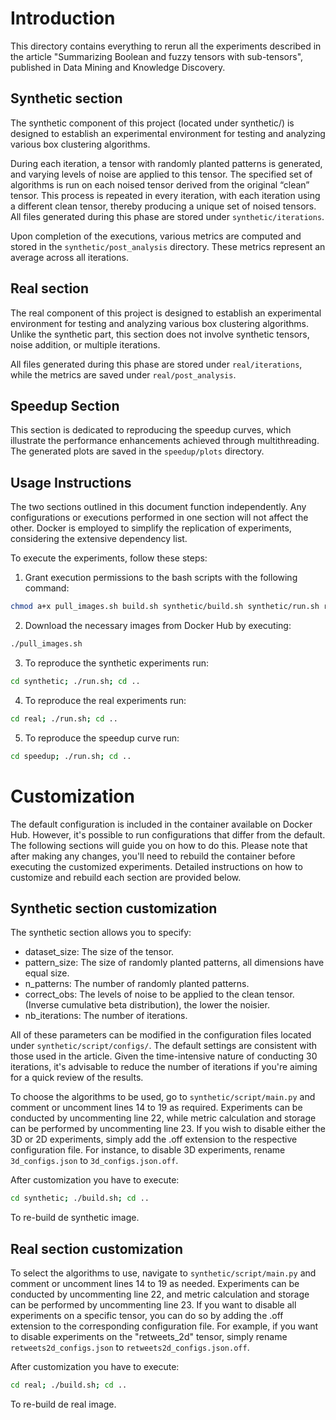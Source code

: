 # Introduction
This directory contains everything to rerun all the experiments described in the article "Summarizing Boolean and fuzzy tensors with
sub-tensors", published in Data Mining and Knowledge Discovery.

## Synthetic section
The synthetic component of this project (located under synthetic/) is designed to establish an experimental environment for testing and analyzing various box clustering algorithms. 

During each iteration, a tensor with randomly planted patterns is generated, and varying levels of noise are applied to this tensor. The specified set of algorithms is run on each noised tensor derived from the original “clean” tensor. This process is repeated in every iteration, with each iteration using a different clean tensor, thereby producing a unique set of noised tensors. All files generated during this phase are stored under `synthetic/iterations`.

Upon completion of the executions, various metrics are computed and stored in the `synthetic/post_analysis` directory. These metrics represent an average across all iterations.

## Real section
The real component of this project is designed to establish an experimental environment for testing and analyzing various box clustering algorithms. Unlike the synthetic part, this section does not involve synthetic tensors, noise addition, or multiple iterations.

All files generated during this phase are stored under `real/iterations`, while the metrics are saved under `real/post_analysis`.

## Speedup Section
This section is dedicated to reproducing the speedup curves, which illustrate the performance enhancements achieved through multithreading. The generated plots are saved in the `speedup/plots` directory.

## Usage Instructions
The two sections outlined in this document function independently. Any configurations or executions performed in one section will not affect the other. Docker is employed to simplify the replication of experiments, considering the extensive dependency list. 

To execute the experiments, follow these steps:

1. Grant execution permissions to the bash scripts with the following command:
```bash
chmod a+x pull_images.sh build.sh synthetic/build.sh synthetic/run.sh real/build.sh real/run.sh
```
2. Download the necessary images from Docker Hub by executing:
```bash
./pull_images.sh
```
3. To reproduce the synthetic experiments run:
```bash
cd synthetic; ./run.sh; cd ..
```
4. To reproduce the real experiments run:
```bash
cd real; ./run.sh; cd ..
```
5. To reproduce the speedup curve run:
```bash
cd speedup; ./run.sh; cd ..
```

# Customization

The default configuration is included in the container available on Docker Hub. However, it's possible to run configurations that differ from the default. The following sections will guide you on how to do this. Please note that after making any changes, you'll need to rebuild the container before executing the customized experiments. Detailed instructions on how to customize and rebuild each section are provided below.

## Synthetic section customization

The synthetic section allows you to specify:

- dataset_size: The size of the tensor.
- pattern_size: The size of randomly planted patterns, all dimensions have equal size.
- n_patterns: The number of randomly planted patterns.
- correct_obs: The levels of noise to be applied to the clean tensor. (Inverse cumulative beta distribution), the lower the noisier.
- nb_iterations: The number of iterations.

All of these parameters can be modified in the configuration files located under `synthetic/script/configs/`. The default settings are consistent with those used in the article. Given the time-intensive nature of conducting 30 iterations, it's advisable to reduce the number of iterations if you're aiming for a quick review of the results.

To choose the algorithms to be used, go to `synthetic/script/main.py` and comment or uncomment lines 14 to 19 as required. Experiments can be conducted by uncommenting line 22, while metric calculation and storage can be performed by uncommenting line 23. If you wish to disable either the 3D or 2D experiments, simply add the .off extension to the respective configuration file. For instance, to disable 3D experiments, rename `3d_configs.json` to `3d_configs.json.off`.

After customization you have to execute:
```bash
cd synthetic; ./build.sh; cd ..
```
To re-build de synthetic image.

## Real section customization

To select the algorithms to use, navigate to `synthetic/script/main.py` and comment or uncomment lines 14 to 19 as needed. Experiments can be conducted by uncommenting line 22, and metric calculation and storage can be performed by uncommenting line 23. If you want to disable all experiments on a specific tensor, you can do so by adding the .off extension to the corresponding configuration file. For example, if you want to disable experiments on the "retweets_2d" tensor, simply rename `retweets2d_configs.json` to `retweets2d_configs.json.off`.

After customization you have to execute:
```bash
cd real; ./build.sh; cd ..
```
To re-build de real image.